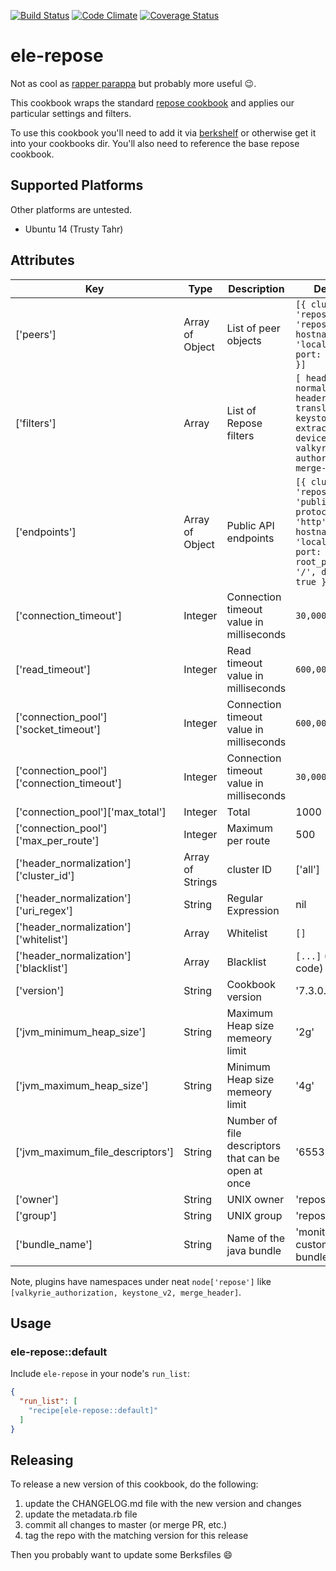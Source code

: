 [![Build Status](https://travis-ci.org/mmi-cookbooks/ele-repose.svg)](https://travis-ci.org/mmi-cookbooks/ele-repose)
[![Code Climate](https://codeclimate.com/github/mmi-cookbooks/ele-repose/badges/gpa.svg)](https://codeclimate.com/github/mmi-cookbooks/ele-repose)
[![Coverage Status](https://coveralls.io/repos/mmi-cookbooks/ele-repose/badge.svg?branch=master&service=github)](https://coveralls.io/github/mmi-cookbooks/ele-repose?branch=master)

# ele-repose

Not as cool as [rapper parappa](https://www.youtube.com/watch?v=F5Pm7BL-hyo) but probably more useful :wink:.

This cookbook wraps the standard [repose cookbook](https://github.com/rackerlabs/cookbook-repose) and applies our particular settings and filters.

To use this cookbook you'll need to add it via [berkshelf](http://berkshelf.com/) or otherwise get it into your cookbooks dir.  You'll also need to reference the base repose cookbook.

## Supported Platforms

Other platforms are untested.

- Ubuntu 14 (Trusty Tahr)

## Attributes

Key | Type | Description | Default
--- | --- | --- | ---
['peers'] | Array of Object | List of peer objects |  `[{ cluster_id: 'repose', id: 'repose_node', hostname: 'localhost', port: '13579' }]`
['filters'] | Array | List of Repose filters | `[ header-normalization, header-translation, keystone-v2, extract-device-id, valkyrie-authorization, merge-header]`
['endpoints'] | Array of Object | Public  API endpoints | `[{ cluster_id: 'repose', id: 'public_api', protocol: 'http', hostname: 'localhost', port: '32321', root_path: '/', default: true }]`
['connection_timeout'] | Integer | Connection timeout value in milliseconds | `30,000`
['read_timeout'] | Integer | Read timeout value in milliseconds | `600,000`
['connection_pool']['socket_timeout'] | Integer | Connection timeout value in milliseconds | `600,000`
['connection_pool']['connection_timeout'] | Integer | Connection timeout value in milliseconds | `30,000`
['connection_pool']['max_total'] | Integer | Total | 1000
['connection_pool']['max_per_route'] | Integer | Maximum per route | 500
['header_normalization']['cluster_id'] | Array of Strings | cluster  ID | ['all']
['header_normalization']['uri_regex'] | String | Regular Expression | nil
['header_normalization']['whitelist'] | Array | Whitelist | `[]`
['header_normalization']['blacklist'] | Array | Blacklist | `[...]` (see code)
['version'] | String | Cookbook version | '7.3.0.0'
['jvm_minimum_heap_size'] | String | Maximum Heap size memeory limit | '2g'
['jvm_maximum_heap_size'] | String | Minimum Heap size memeory limit | '4g'
['jvm_maximum_file_descriptors'] | String | Number of file descriptors that can be open at once | '65535'
['owner'] | String | UNIX owner | 'repose'
['group'] | String | UNIX group | 'repose'
['bundle_name'] | String | Name of the java bundle | 'monitoring-custom-filter-bundle.ear'


Note, plugins have namespaces under neat `node['repose']` like `[valkyrie_authorization, keystone_v2, merge_header]`.

## Usage

### ele-repose::default

Include `ele-repose` in your node's `run_list`:

```json
{
  "run_list": [
    "recipe[ele-repose::default]"
  ]
}
```

## Releasing
To release a new version of this cookbook, do the following:

1. update the CHANGELOG.md file with the new version and changes
2. update the metadata.rb file
3. commit all changes to master (or merge PR, etc.)
4. tag the repo with the matching version for this release

Then you probably want to update some Berksfiles :smile:
